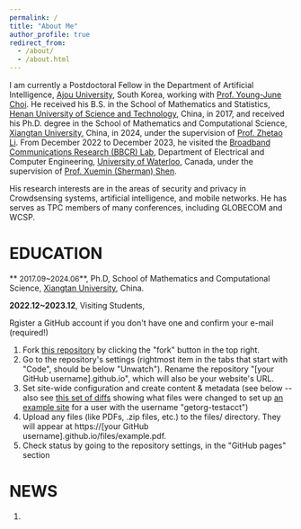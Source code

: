 ```yaml
---
permalink: /
title: "About Me"
author_profile: true
redirect_from: 
  - /about/
  - /about.html
---
```


I am currently a Postdoctoral Fellow in the Department of Artificial Intelligence, [Ajou University](https://www.ajou.ac.kr/en/index.do), South Korea, working with [Prof. Young-June Choi](https://sites.google.com/site/yjchoiajou/). He received his B.S. in the School of Mathematics and Statistics, [Henan University of Science and Technology](https://www.haust.edu.cn/), China, in 2017, and received his Ph.D. degree in the School of Mathematics and Computational Science, [Xiangtan University](https://www.xtu.edu.cn/), China, in 2024, under the supervision of [Prof. Zhetao Li](https://faculty.jnu.edu.cn/xxkxjsxy/lzt3/list.htm). From December 2022 to December 2023, he visited the [Broadband Communications Research (BBCR) Lab](https://uwaterloo.ca/broadband-communications-research-lab/), Department of Electrical and Computer Engineering, [University of Waterloo](https://uwaterloo.ca/), Canada, under the supervision of [Prof. Xuemin (Sherman) Shen](https://uwaterloo.ca/centre-automotive-research/profiles/xuemin-sherman-shen).

His research interests are in the areas of security and privacy in Crowdsensing systems, artificial intelligence, and mobile networks. He has serves as TPC members of many conferences, including GLOBECOM and WCSP.

EDUCATION
======
 ** <font size=2>2017.09~2024.06</font>**, Ph.D, School of Mathematics and Computational Science, [Xiangtan University](https://www.xtu.edu.cn/), China.

  **2022.12~2023.12**, Visiting Students, 
  
  Rgister a GitHub account if you don't have one and confirm your e-mail (required!)
1. Fork [this repository](https://github.com/academicpages/academicpages.github.io) by clicking the "fork" button in the top right. 
1. Go to the repository's settings (rightmost item in the tabs that start with "Code", should be below "Unwatch"). Rename the repository "[your GitHub username].github.io", which will also be your website's URL.
1. Set site-wide configuration and create content & metadata (see below -- also see [this set of diffs](http://archive.is/3TPas) showing what files were changed to set up [an example site](https://getorg-testacct.github.io) for a user with the username "getorg-testacct")
1. Upload any files (like PDFs, .zip files, etc.) to the files/ directory. They will appear at https://[your GitHub username].github.io/files/example.pdf.  
1. Check status by going to the repository settings, in the "GitHub pages" section

NEWS
======
1. 
